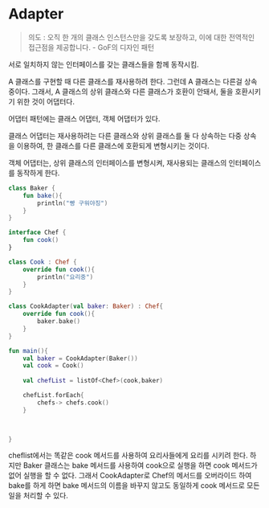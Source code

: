 # Adapter

> 의도 : 오직 한 개의 클래스 인스턴스만을 갖도록 보장하고, 이에 대한 전역적인 접근점을 제공합니다. - GoF의 디자인 패턴

서로 일치하지 않는 인터페이스를 갖는 클래스들을 함께 동작시킴.

A 클래스를 구현할 때 다른 클래스를 재사용하려 한다. 그런데 A 클래스는 다른걸 상속중이다. 그래서, A 클래스의 상위 클래스와 다른 클래스가 호환이 안돼서, 
둘을 호환시키기 위한 것이 어댑터다.

어댑터 패턴에는 클래스 어댑터, 객체 어댑터가 있다.

클래스 어댑터는 재사용하려는 다른 클래스와 상위 클래스를 둘 다 상속하는 다중 상속을 이용하여, 한 클래스를 다른 클래스에 호환되게 변형시키는 것이다.

객체 어댑터는, 상위 클래스의 인터페이스를 변형시켜, 재사용되는 클래스의 인터페이스를 동작하게 한다.



```kt
class Baker {
    fun bake(){
        println("빵 구워야징")
    }
}

interface Chef {
    fun cook()
}

class Cook : Chef {
    override fun cook(){
        println("요리중")
    }
}

class CookAdapter(val baker: Baker) : Chef{
    override fun cook(){
        baker.bake()
    }
}

fun main(){
    val baker = CookAdapter(Baker())
    val cook = Cook()
 
    val chefList = listOf<Chef>(cook,baker)

    chefList.forEach{
        chefs-> chefs.cook()
    }
   


}
```
cheflist에서는 똑같은 cook 메서드를 사용하여 요리사들에게 요리를 시키려 한다. 하지만 Baker 클래스는 bake 메서드를 사용하여 cook으로 실행을 하면 cook 메서드가 없어 실행을 할 수 없다. 그래서 CookAdapter로 Chef의 메서드를 오버라이드 하여 bake를 하게 하면 bake 메서드의 이름을 바꾸지 않고도 동일하게 cook 메서드로 모든 일을 처리할 수 있다.